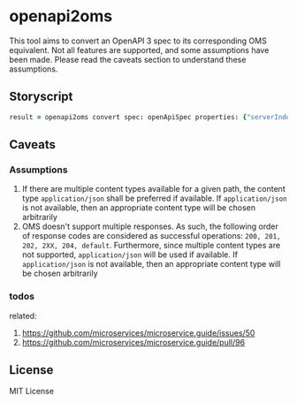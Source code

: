 # openapi2oms
This tool aims to convert an OpenAPI 3 spec to its corresponding OMS
equivalent. Not all features are supported, and some assumptions have
been made. Please read the caveats section to understand these
assumptions. 

## Storyscript
```coffee
result = openapi2oms convert spec: openApiSpec properties: {"serverIndex": 0}
```  

## Caveats
### Assumptions
1. If there are multiple content types available for a given path, the content type
   `application/json` shall be preferred if available. If `application/json` is not
   available, then an appropriate content type will be chosen arbitrarily
2. OMS doesn't support multiple responses. As such, the following order of response
   codes are considered as successful operations: `200, 201, 202, 2XX, 204, default`.
   Furthermore, since multiple content types are not supported, `application/json`
   will be used if available. If `application/json` is not available, then an
   appropriate content type will be chosen arbitrarily
   
   
### todos 
related:
1. https://github.com/microservices/microservice.guide/issues/50
2. https://github.com/microservices/microservice.guide/pull/96

## License
MIT License
